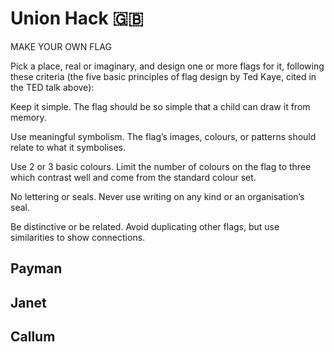 # Union Hack :gb:

MAKE YOUR OWN FLAG

Pick a place, real or imaginary, and design one or more flags for it, following these criteria (the five basic principles of flag design by Ted Kaye, cited in the TED talk above):

Keep it simple. The flag should be so simple that a child can draw it from memory.

Use meaningful symbolism. The flag’s images, colours, or patterns should relate to what it symbolises.

Use 2 or 3 basic colours. Limit the number of colours on the flag to three which contrast well and come from the standard colour set.

No lettering or seals. Never use writing on any kind or an organisation’s seal.

Be distinctive or be related. Avoid duplicating other flags, but use similarities to show connections.



## Payman

## Janet

## Callum

